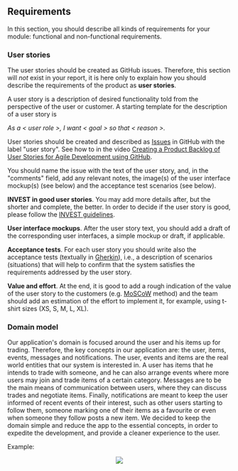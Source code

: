 
## Requirements

In this section, you should describe all kinds of requirements for your module: functional and non-functional requirements.


### User stories
The user stories should be created as GitHub issues. Therefore, this section will *not* exist in your report, it is here only to explain how you should describe the requirements of the product as **user stories**. 

A user story is a description of desired functionality told from the perspective of the user or customer. A starting template for the description of a user story is 

*As a < user role >, I want < goal > so that < reason >.*

User stories should be created and described as [Issues](https://github.com/FEUP-LEIC-ES-2022-23/templates/issues) in GitHub with the label "user story". See how to in the video [Creating a Product Backlog of User Stories for Agile Development using GitHub](https://www.youtube.com/watch?v=m8ZxTHSKSKE).

You should name the issue with the text of the user story, and, in the "comments" field, add any relevant notes, the image(s) of the user interface mockup(s) (see below) and the acceptance test scenarios (see below). 

**INVEST in good user stories**. 
You may add more details after, but the shorter and complete, the better. In order to decide if the user story is good, please follow the [INVEST guidelines](https://xp123.com/articles/invest-in-good-stories-and-smart-tasks/).

**User interface mockups**.
After the user story text, you should add a draft of the corresponding user interfaces, a simple mockup or draft, if applicable.

**Acceptance tests**.
For each user story you should write also the acceptance tests (textually in [Gherkin](https://cucumber.io/docs/gherkin/reference/)), i.e., a description of scenarios (situations) that will help to confirm that the system satisfies the requirements addressed by the user story.

**Value and effort**.
At the end, it is good to add a rough indication of the value of the user story to the customers (e.g. [MoSCoW](https://en.wikipedia.org/wiki/MoSCoW_method) method) and the team should add an estimation of the effort to implement it, for example, using t-shirt sizes (XS, S, M, L, XL).



### Domain model

Our application's domain is focused around the user and his items up for trading. Therefore, the key concepts in our application are: the user, items, events, messages and notifications. The user, events and items are the real world entities that our system is interested in. A user has items that he intends to trade with someone, and he can also arrange events where more users may join and trade items of a certain category. Messages are to be the main means of communication between users, where they can discuss trades and negotiate items. Finally, notifications are meant to keep the user informed of recent events of their interest, such as other users starting to follow them, someone marking one of their items as a favourite or even when someone they follow posts a new item. We decided to keep the domain simple and reduce the app to the essential concepts, in order to expedite the development, and provide a cleaner experience to the user. 

Example:
 <p align="center" justify="center">
  <img src="![domain_model drawio](https://user-images.githubusercontent.com/64654433/224508778-6dba2aeb-d0c3-4d09-9bdb-e228f37fda2f.png)"/>
</p>
